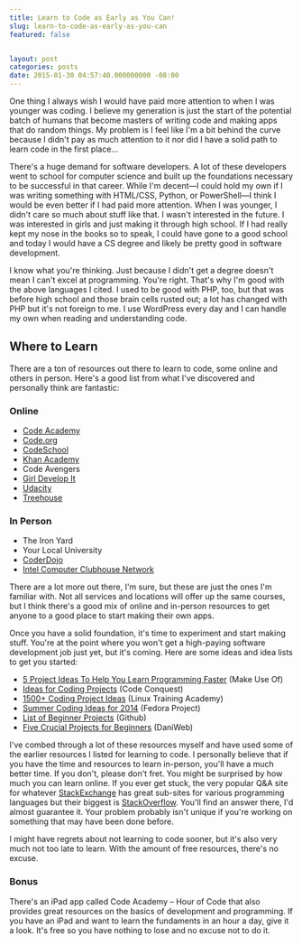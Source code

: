 ```yaml
---
title: Learn to Code as Early as You Can!
slug: learn-to-code-as-early-as-you-can
featured: false


layout: post
categories: posts
date: 2015-01-30 04:57:40.000000000 -08:00
---
```


One thing I always wish I would have paid more attention to when I was younger was coding. I believe my generation is just the start of the potential batch of humans that become masters of writing code and making apps that do random things. My problem is I feel like I'm a bit behind the curve because I didn't pay as much attention to it nor did I have a solid path to learn code in the first place…

There's a huge demand for software developers. A lot of these developers went to school for computer science and built up the foundations necessary to be successful in that career. While I'm decent—I could hold my own if I was writing something with HTML/CSS, Python, or PowerShell—I think I would be even better if I had paid more attention. When I was younger, I didn't care so much about stuff like that. I wasn't interested in the future. I was interested in girls and just making it through high school. If I had really kept my nose in the books so to speak, I could have gone to a good school and today I would have a CS degree and likely be pretty good in software development.

I know what you're thinking. Just because I didn't get a degree doesn't mean I can't excel at programming. You're right. That's why I'm good with the above languages I cited. I used to be good with PHP, too, but that was before high school and those brain cells rusted out; a lot has changed with PHP but it's not foreign to me. I use WordPress every day and I can handle my own when reading and understanding code.

## Where to Learn

There are a ton of resources out there to learn to code, some online and others in person. Here's a good list from what I've discovered and personally think are fantastic:

### Online

- [Code Academy](http://codeacademy.com)
- [Code.org](http://code.org)
- [CodeSchool](https://www.codeschool.com)
- [Khan Academy](http://www.khanacademy.org/computing/hour-of-code)
- Code Avengers
- [Girl Develop It](http://www.girldevelopit.com)
- [Udacity](https://www.udacity.com)
- [Treehouse](http://teamtreehouse.com)

### In Person

- The Iron Yard
- Your Local University
- [CoderDojo](https://coderdojo.com)
- [Intel Computer Clubhouse Network](http://www.computerclubhouse.org)

There are a lot more out there, I'm sure, but these are just the ones I'm familiar with. Not all services and locations will offer up the same courses, but I think there's a good mix of online and in-person resources to get anyone to a good place to start making their own apps.

Once you have a solid foundation, it's time to experiment and start making stuff. You're at the point where you won't get a high-paying software development job just yet, but it's coming. Here are some ideas and idea lists to get you started:

- [5 Project Ideas To Help You Learn Programming Faster](http://www.makeuseof.com/tag/5-project-ideas-help-learn-programming-faster/) (Make Use Of)
- [Ideas for Coding Projects](http://www.codeconquest.com/programming-projects/ideas-for-programming-projects/%20) (Code Conquest)
- [1500+ Coding Project Ideas](http://www.linuxtrainingacademy.com/projects/) (Linux Training Academy)
- [Summer Coding Ideas for 2014](http://fedoraproject.org/wiki/Summer_coding_ideas_for_2014) (Fedora Project)
- [List of Beginner Projects](https://github.com/karan/Projects-Solutions) (Github)
- [Five Crucial Projects for Beginners](https://www.daniweb.com/software-development/python/threads/131973/5-crucial-projects-for-beginners) (DaniWeb)

I've combed through a lot of these resources myself and have used some of the earlier resources I listed for learning to code. I personally believe that if you have the time and resources to learn in-person, you'll have a much better time. If you don't, please don't fret. You might be surprised by how much you can learn online. If you ever get stuck, the very popular Q&A site for whatever [StackExchange](http://stackexchange.com) has great sub-sites for various programming languages but their biggest is [StackOverflow](http://stackoverflow.com). You'll find an answer there, I'd almost guarantee it. Your problem probably isn't unique if you're working on something that may have been done before.

I might have regrets about not learning to code sooner, but it's also very much not too late to learn. With the amount of free resources, there's no excuse.

### **Bonus**

There's an iPad app called Code Academy – Hour of Code that also provides great resources on the basics of development and programming. If you have an iPad and want to learn the fundaments in an hour a day, give it a look. It's free so you have nothing to lose and no excuse not to do it.

